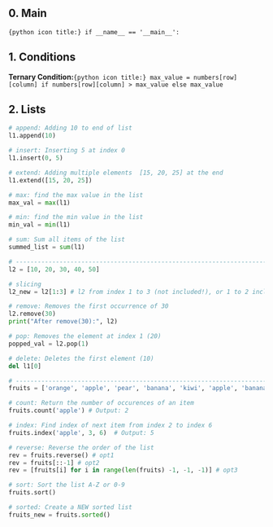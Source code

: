 ## 0. Main
`{python icon title:} if __name__ == '__main__':`
## 1. Conditions
**Ternary Condition:**`{python icon title:} max_value = numbers[row][column] if numbers[row][column] > max_value else max_value`
## 2. Lists
```python title:List_Operations
# append: Adding 10 to end of list
l1.append(10)  

# insert: Inserting 5 at index 0
l1.insert(0, 5)

# extend: Adding multiple elements  [15, 20, 25] at the end
l1.extend([15, 20, 25])

# max: find the max value in the list
max_val = max(l1)

# min: find the min value in the list
min_val = min(l1)

# sum: Sum all items of the list
summed_list = sum(l1)

# ----------------------------------------------------------------------
l2 = [10, 20, 30, 40, 50]

# slicing
l2_new = l2[1:3] # l2 from index 1 to 3 (not included!), or 1 to 2 included. (= [20, 30])

# remove: Removes the first occurrence of 30
l2.remove(30)  
print("After remove(30):", l2)

# pop: Removes the element at index 1 (20)
popped_val = l2.pop(1)

# delete: Deletes the first element (10)
del l1[0] 

# ----------------------------------------------------------------------
fruits = ['orange', 'apple', 'pear', 'banana', 'kiwi', 'apple', 'banana']

# count: Return the number of occurences of an item
fruits.count('apple') # Output: 2

# index: Find index of next item from index 2 to index 6
fruits.index('apple', 3, 6)  # Output: 5

# reverse: Reverse the order of the list
rev = fruits.reverse() # opt1
rev = fruits[::-1] # opt2
rev = [fruits[i] for i in range(len(fruits) -1, -1, -1)] # opt3

# sort: Sort the list A-Z or 0-9
fruits.sort()

# sorted: Create a NEW sorted list
fruits_new = fruits.sorted()
```